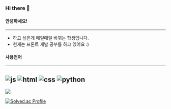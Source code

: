 ### Hi there 👋

<!--
**Jiyeon0027/Jiyeon0027** is a ✨ _special_ ✨ repository because its `README.md` (this file) appears on your GitHub profile.

Here are some ideas to get you started:

- 🔭 I’m currently working on ...
- 🌱 I’m currently learning ...
- 👯 I’m looking to collaborate on ...
- 🤔 I’m looking for help with ...
- 💬 Ask me about ...
- 📫 How to reach me: ...
- 😄 Pronouns: ...
- ⚡ Fun fact: ...
-->

#### 안녕하세요!
---
- 하고 싶은게 매일매일 바뀌는 학생입니다.
- 현재는 프론트 개발 공부를 하고 있어요 :)
  
#### 사용언어
---
![js](https://img.shields.io/badge/JavaScript-F7DF1E?style=for-the-badge&logo=JavaScript&logoColor=white)
![html](https://img.shields.io/badge/HTML-239120?style=for-the-badge&logo=html5&logoColor=white)
![css](https://img.shields.io/badge/CSS-239120?&style=for-the-badge&logo=css3&logoColor=white)
![python](https://img.shields.io/badge/Python-3776AB?style=for-the-badge&logo=python&logoColor=white)
---
<div display="flex">
<img src="https://github-readme-stats.vercel.app/api/top-langs/?username=jiyeon0027&layout=compact">
  
[![Solved.ac Profile](http://mazassumnida.wtf/api/v2/generate_badge?boj=rlawldus3412)](https://solved.ac/rlawldus3412/)
</div>
